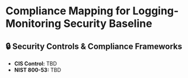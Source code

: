 # Compliance Mapping for Logging-Monitoring Security Baseline
## 🔒 Security Controls & Compliance Frameworks
- **CIS Control:** TBD
- **NIST 800-53:** TBD
